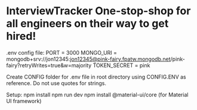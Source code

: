 # InterviewTracker One-stop-shop for all engineers on their way to get hired!

.env config file:
PORT = 3000
MONGO_URI = mongodb+srv://jon12345:jon12345@pink-fairy.fpatw.mongodb.net/pink-fairy?retryWrites=true&w=majority
TOKEN_SECRET = pink

Create CONFIG folder for .env file in root directory using CONFIG.ENV as reference. Do not use quotes for strings.

Setup:
npm install
npm run dev
npm install @material-ui/core (for Material UI framework)